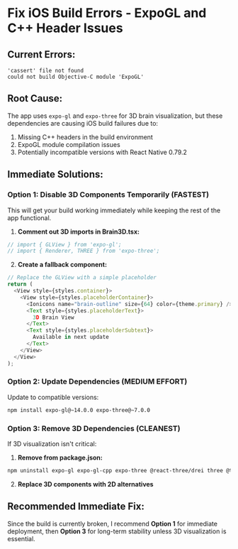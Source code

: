 # Fix iOS Build Errors - ExpoGL and C++ Header Issues

## Current Errors:
```
'cassert' file not found
could not build Objective-C module 'ExpoGL'
```

## Root Cause:
The app uses `expo-gl` and `expo-three` for 3D brain visualization, but these dependencies are causing iOS build failures due to:
1. Missing C++ headers in the build environment
2. ExpoGL module compilation issues
3. Potentially incompatible versions with React Native 0.79.2

## Immediate Solutions:

### Option 1: Disable 3D Components Temporarily (FASTEST)
This will get your build working immediately while keeping the rest of the app functional.

1. **Comment out 3D imports in Brain3D.tsx:**
```typescript
// import { GLView } from 'expo-gl';
// import { Renderer, THREE } from 'expo-three';
```

2. **Create a fallback component:**
```typescript
// Replace the GLView with a simple placeholder
return (
  <View style={styles.container}>
    <View style={styles.placeholderContainer}>
      <Ionicons name="brain-outline" size={64} color={theme.primary} />
      <Text style={styles.placeholderText}>
        3D Brain View
      </Text>
      <Text style={styles.placeholderSubtext}>
        Available in next update
      </Text>
    </View>
  </View>
);
```

### Option 2: Update Dependencies (MEDIUM EFFORT)
Update to compatible versions:

```bash
npm install expo-gl@~14.0.0 expo-three@~7.0.0
```

### Option 3: Remove 3D Dependencies (CLEANEST)
If 3D visualization isn't critical:

1. **Remove from package.json:**
```bash
npm uninstall expo-gl expo-gl-cpp expo-three @react-three/drei three @types/three
```

2. **Replace 3D components with 2D alternatives**

## Recommended Immediate Fix:

Since the build is currently broken, I recommend **Option 1** for immediate deployment, then **Option 3** for long-term stability unless 3D visualization is essential.